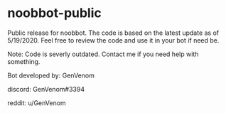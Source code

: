# noobbot-public

Public release for noobbot. The code is based on the latest update as of 5/19/2020. Feel free to review the code and use it in your bot if
need be. 

Note: Code is severly outdated. Contact me if you need help with something.

Bot developed by:
GenVenom

discord: GenVenom#3394

reddit: u/GenVenom
